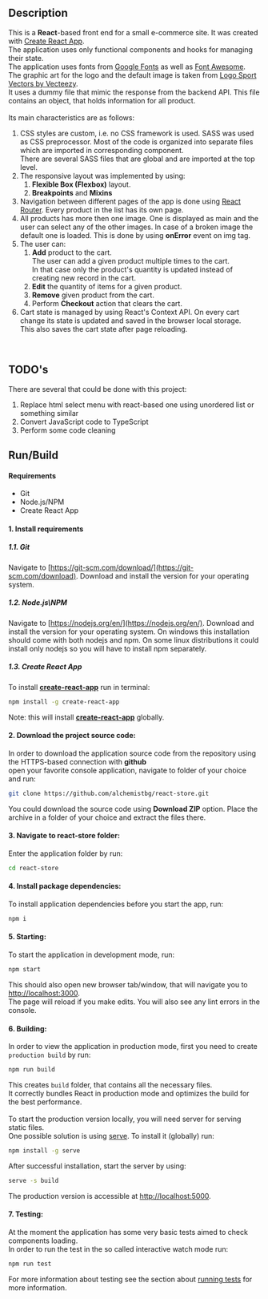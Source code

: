 ## Description
This is a **React**-based front end for a small e-commerce site. It was created with [Create React App](https://github.com/facebook/create-react-app).<br />
The application uses only functional components and hooks for managing their state.<br />
The application uses fonts from [Google Fonts](https://fonts.google.com/) as well as [Font Awesome](https://fontawesome.com/).<br />
The graphic art for the logo and the default image is taken from [Logo Sport Vectors by Vecteezy](https://www.vecteezy.com/free-vector/logo-sport).<br />
It uses a dummy file that mimic the response from the backend API. This file contains an object, that holds information for all product.<br />
<br />
Its main characteristics are as follows:<br />
1. CSS styles are custom, i.e. no CSS framework is used. SASS was used as CSS preprocessor. Most of the code is organized into separate files which are imported in corresponding component.<br />There are several SASS files that are global and are imported at the top level.
2. The responsive layout was implemented by using:
   1. **Flexible Box (Flexbox)** layout.<br />
   2. **Breakpoints** and **Mixins**
3. Navigation between different pages of the app is done using [React Router](https://reacttraining.com/react-router/web/guides/quick-start). Every product in the list has its own page.<br />
4. All products has more then one image. One is displayed as main and the user can select any of the other images. In case of a broken image the default one is loaded. This is done by using **onError** event on img tag.<br />
5. The user can:<br /> 
   1. **Add** product to the cart.<br /> The user can add a given product multiple times to the cart.<br /> In that case only the product's quantity is updated instead of creating new record in the cart.<br />
   2. **Edit** the quantity of items for a given product.<br />
   3. **Remove** given product from the cart.<br />
   4. Perform **Checkout** action that clears the cart.<br />
6. Cart state is managed by using React's Context API. On every cart change its state is updated and saved in the browser local storage.<br /> This also saves the cart state after page reloading.<br />
<br />

## TODO's
There are several that could be done with this project:
1. Replace html select menu with react-based one using unordered list or something similar
2. Convert JavaScript code to TypeScript
3. Perform some code cleaning

## Run/Build

#### Requirements
* Git<br />
* Node.js/NPM<br />
* Create React App

#### 1\. Install requirements
##### 1.1\. Git
Navigate to [https://git-scm.com/download/](https://git-scm.com/download). Download and install the version for your operating system.
##### 1.2\. Node.js\NPM
Navigate to [https://nodejs.org/en/](https://nodejs.org/en/). Download and install the version for your operating system. 
On windows this installation should come with both nodejs and npm. On some linux distributions it could install only nodejs so you will have to install npm separately.
##### 1.3\. Create React App
To install [**create-react-app**](https://create-react-app.dev/) run in terminal:
```bash
npm install -g create-react-app
```
Note: this will install [**create-react-app**](https://create-react-app.dev/) globally.
#### 2\. Download the project source code:
In order to download the application source code from the repository using the HTTPS-based connection with **github** <br/> 
open your favorite console application, navigate to folder of your choice and run:
```bash
git clone https://github.com/alchemistbg/react-store.git
```
You could download the source code using **Download ZIP** option. Place the archive in a folder of your choice and extract the files there.

#### 3\. Navigate to **react-store** folder:
Enter the application folder by run:
```bash
cd react-store
```

#### 4\. Install package dependencies:
To install application dependencies before you start the app, run:<br />
```bash
npm i
```

#### 5\. Starting:
To start the application in development mode, run:<br />
```bash
npm start
```
This should also open new browser tab/window, that will navigate you to [http://localhost:3000](http://localhost:3000).<br />
The page will reload if you make edits. You will also see any lint errors in the console.

#### 6\. Building:
In order to view the application in production mode, first you need to create `production build` by run:
```bash
npm run build
```
This creates `build` folder, that contains all the necessary files.<br />
It correctly bundles React in production mode and optimizes the build for the best performance.<br />
<br />
To start the production version locally, you will need server for serving static files.<br />
One possible solution is using [serve](https://github.com/zeit/serve). To install it (globally) run:
```bash
npm install -g serve
```
After successful installation, start the server by using:
```bash
serve -s build
```
The production version is accessible at [http://localhost:5000](http://localhost:5000).

#### 7\. Testing:
At the moment the application has some very basic tests aimed to check components loading.<br/>
In order to run the test in the so called interactive watch mode run:
```bash
npm run test
```
For more information about testing see the section about [running tests](https://facebook.github.io/create-react-app/docs/running-tests) for more information.
